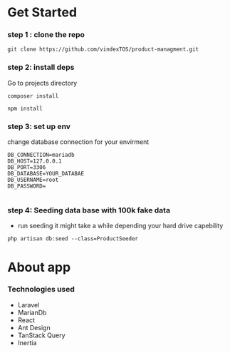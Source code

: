 # Get Started

### step 1 : clone the repo

```
git clone https://github.com/vindexTOS/product-managment.git
```

### step 2: install deps

Go to projects directory

```
composer install

npm install
```

### step 3: set up env

change database connection for your envirment

```
DB_CONNECTION=mariadb
DB_HOST=127.0.0.1
DB_PORT=3306
DB_DATABASE=YOUR_DATABAE
DB_USERNAME=root
DB_PASSWORD=


```

### step 4: Seeding data base with 100k fake data

- run seeding
  it might take a while depending your hard drive capebility

```
php artisan db:seed --class=ProductSeeder
```

# About app

### Technologies used

- Laravel
- MarianDb
- React
- Ant Design
- TanStack Query
- Inertia
